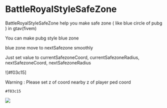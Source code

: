 # BattleRoyalStyleSafeZone
BattleRoyalStyleSafeZone help you make safe zone ( like blue circle of pubg ) in gtav(fivem)

You can make pubg style blue zone

blue zone move to nextSafezone smoothly





Just set value to 
currentSafezoneCoord,
currentSafezoneRadius,
nextSafezoneCoord,
nextSafezoneRadius

![#f03c15]

Warning : Please set z of coord nearby z of player ped coord

`#f03c15`

![](dsf.gif)
